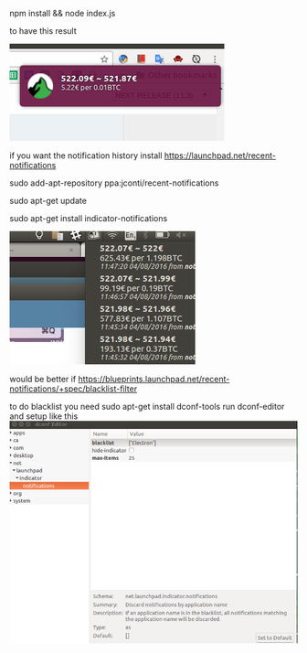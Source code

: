 npm install && node index.js

to have this result

![alt tag](https://raw.githubusercontent.com/alessandro-aglietti/the-rock-trading-trades/pusher-node/pusher-node/Selection_043.png)

if you want the notification history install https://launchpad.net/recent-notifications

sudo add-apt-repository ppa:jconti/recent-notifications
  
sudo apt-get update
  
sudo apt-get install indicator-notifications

![alt tag](https://raw.githubusercontent.com/alessandro-aglietti/the-rock-trading-trades/pusher-node/pusher-node/Selection_042.png)

would be better if
https://blueprints.launchpad.net/recent-notifications/+spec/blacklist-filter

to do blacklist you need
sudo apt-get install dconf-tools
run dconf-editor
and setup like this
![alt tag](https://raw.githubusercontent.com/alessandro-aglietti/the-rock-trading-trades/pusher-node/pusher-node/Selection_155.png)
